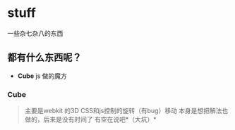 stuff
=====

一些杂七杂八的东西


都有什么东西呢？
---------------
* **Cube** js 做的魔方


### Cube
> 主要是webkit 的3D CSS和js控制的旋转（有bug）移动
> 本身是想把解法也做的，后来是没有时间了
> 有空在说吧*（大坑）*
